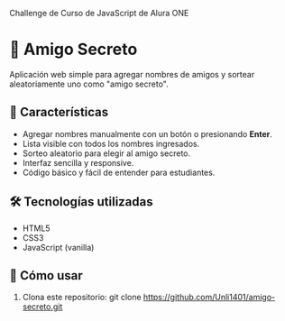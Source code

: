 
Challenge de Curso de JavaScript de Alura ONE
# 🎁 Amigo Secreto

Aplicación web simple para agregar nombres de amigos y sortear aleatoriamente uno como "amigo secreto".

## 📌 Características
- Agregar nombres manualmente con un botón o presionando **Enter**.
- Lista visible con todos los nombres ingresados.
- Sorteo aleatorio para elegir al amigo secreto.
- Interfaz sencilla y responsive.
- Código básico y fácil de entender para estudiantes.

## 🛠 Tecnologías utilizadas
- HTML5
- CSS3
- JavaScript (vanilla)

## 🚀 Cómo usar
1. Clona este repositorio:
   git clone https://github.com/Unli1401/amigo-secreto.git
